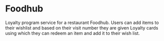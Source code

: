 # Foodhub
 Loyalty program service for a restaurant Foodhub. Users can add items to their wishlist and based on their visit number they are given Loyalty cards using which they can redeem an item and add it to their wish list.
 
 
